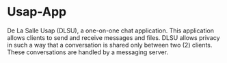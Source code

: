 # Usap-App
De La Salle Usap (DLSU), a one-on-one chat application. This application allows  clients  to  send  and  receive  messages  and  files.  DLSU  allows  privacy  in  such  a  way  that  a conversation is shared only between two (2) clients. These conversations are handled by a messaging server.
